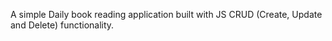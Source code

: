A simple Daily book reading application built with JS CRUD (Create, Update and Delete) functionality.




